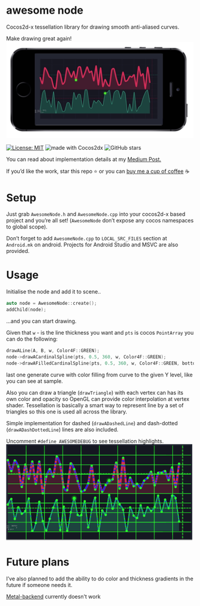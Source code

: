 # awesome node
Cocos2d-x tessellation library for drawing smooth anti-aliased curves.

Make drawing great again!
![](awesome%20node/2019-03-21%2004.50.23.jpg)

[![License: MIT](https://img.shields.io/badge/License-MIT-yellow.svg)](https://opensource.org/licenses/MIT)
<img src="https://img.shields.io/badge/made%20with-cocos2dx-blue.svg" alt="made with Cocos2dx">
![GitHub stars](https://img.shields.io/github/stars/intmainreturn00/AwesomeNode.svg?style=social)

You can read about implementation details at my [Medium Post.](https://medium.com/@intmainreturn00/drawing-smooth-lines-with-cocos2dx-d057c41b8af2)

If you’d like the work, star this repo ⭐️ or you can [buy me a cup of coffee](http://ko-fi.com/intmainreturn00) ☕️

# Setup
Just grab `AwesomeNode.h` and `AwesomeNode.cpp` into your cocos2d-x based project and you’re all set! (`AwesomeNode` don’t expose any cocos namespaces to global scope).

Don’t forget to add `AwesomeNode.cpp` to `LOCAL_SRC_FILES` section
at `Android.mk` on android. Projects for Android Studio and MSVC are also provided.

# Usage
Initialise the node and add it to scene..
```cpp
auto node = AwesomeNode::create();
addChild(node);
```
…and you can start drawing.

Given that `w` - is the line thickness you want and `pts` is cocos `PointArray` you can do the following:

```cpp
drawALine(A, B, w, Color4F::GREEN);
node->drawACardinalSpline(pts, 0.5, 360, w, Color4F::GREEN);
node->drawAFilledCardinalSpline(pts, 0.5, 360, w, Color4F::GREEN, bottom, Color4F::RED);
```

last one generate curve with color filling from curve to the given Y level, like you can see at sample. 

Also you can draw a triangle (`drawTriangle`) with each vertex can has its own color and opacity so OpenGL can provide color interpolation at vertex shader. Tessellation is basically a smart way to represent line by a set of triangles so this one is used all across the library. 

Simple implementation for dashed (`drawADashedLine`) and dash-dotted (`drawADashDottedLine`) lines are also included.

Uncomment `#define AWESOMEDEBUG` to see tessellation highlights. 
<img src="awesome%20node/1AD38AD9-90C0-4973-B5A2-8DD9F018231A.png" width="500">


# Future plans
I’ve also planned to add the ability to do color and thickness gradients in the future if someone needs it.

[Metal-backend](http://discuss.cocos2d-x.org/t/progress-of-graphics-backend-integration/44671/32) currently doesn't work
